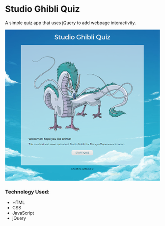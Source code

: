 # Studio Ghibli Quiz

A simple quiz app that uses jQuery to add webpage interactivity.

![Quiz Start Page](images/quiz-app.png)

### Technology Used:
* HTML
* CSS
* JavaScript
* jQuery